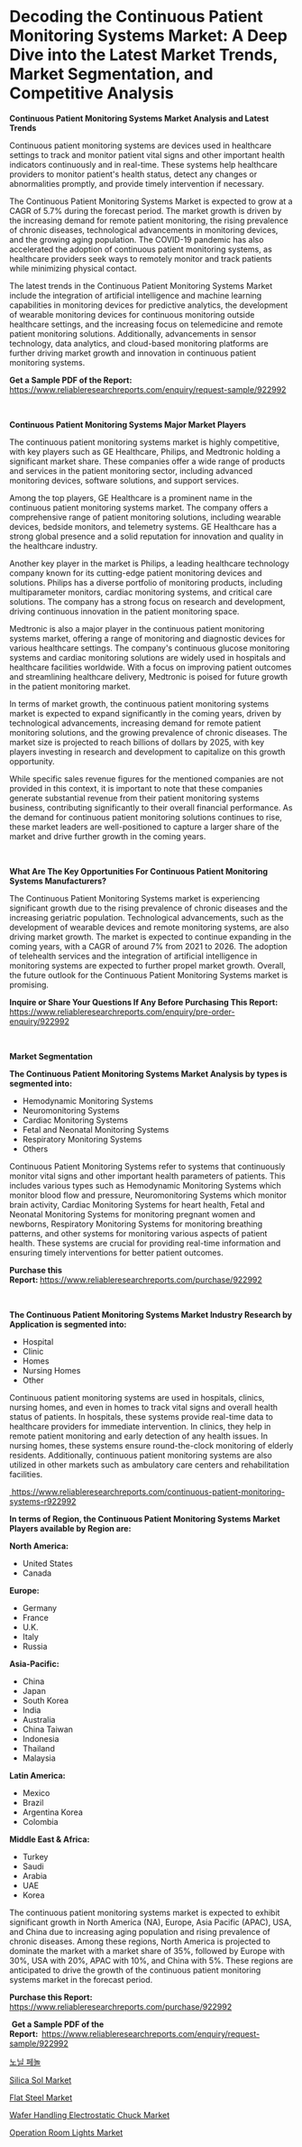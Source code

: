 <p><h1>Decoding the Continuous Patient Monitoring Systems Market: A Deep Dive into the Latest Market Trends, Market Segmentation, and Competitive Analysis</h1></p><p><strong>Continuous Patient Monitoring Systems Market Analysis and Latest Trends</strong></p>
<p><p>Continuous patient monitoring systems are devices used in healthcare settings to track and monitor patient vital signs and other important health indicators continuously and in real-time. These systems help healthcare providers to monitor patient's health status, detect any changes or abnormalities promptly, and provide timely intervention if necessary.</p><p>The Continuous Patient Monitoring Systems Market is expected to grow at a CAGR of 5.7% during the forecast period. The market growth is driven by the increasing demand for remote patient monitoring, the rising prevalence of chronic diseases, technological advancements in monitoring devices, and the growing aging population. The COVID-19 pandemic has also accelerated the adoption of continuous patient monitoring systems, as healthcare providers seek ways to remotely monitor and track patients while minimizing physical contact.</p><p>The latest trends in the Continuous Patient Monitoring Systems Market include the integration of artificial intelligence and machine learning capabilities in monitoring devices for predictive analytics, the development of wearable monitoring devices for continuous monitoring outside healthcare settings, and the increasing focus on telemedicine and remote patient monitoring solutions. Additionally, advancements in sensor technology, data analytics, and cloud-based monitoring platforms are further driving market growth and innovation in continuous patient monitoring systems.</p></p>
<p><strong>Get a Sample PDF of the Report:&nbsp;</strong> <a href="https://www.reliableresearchreports.com/enquiry/request-sample/922992">https://www.reliableresearchreports.com/enquiry/request-sample/922992</a></p>
<p>&nbsp;</p>
<p><strong>Continuous Patient Monitoring Systems Major Market Players</strong></p>
<p><p>The continuous patient monitoring systems market is highly competitive, with key players such as GE Healthcare, Philips, and Medtronic holding a significant market share. These companies offer a wide range of products and services in the patient monitoring sector, including advanced monitoring devices, software solutions, and support services.</p><p>Among the top players, GE Healthcare is a prominent name in the continuous patient monitoring systems market. The company offers a comprehensive range of patient monitoring solutions, including wearable devices, bedside monitors, and telemetry systems. GE Healthcare has a strong global presence and a solid reputation for innovation and quality in the healthcare industry.</p><p>Another key player in the market is Philips, a leading healthcare technology company known for its cutting-edge patient monitoring devices and solutions. Philips has a diverse portfolio of monitoring products, including multiparameter monitors, cardiac monitoring systems, and critical care solutions. The company has a strong focus on research and development, driving continuous innovation in the patient monitoring space.</p><p>Medtronic is also a major player in the continuous patient monitoring systems market, offering a range of monitoring and diagnostic devices for various healthcare settings. The company's continuous glucose monitoring systems and cardiac monitoring solutions are widely used in hospitals and healthcare facilities worldwide. With a focus on improving patient outcomes and streamlining healthcare delivery, Medtronic is poised for future growth in the patient monitoring market.</p><p>In terms of market growth, the continuous patient monitoring systems market is expected to expand significantly in the coming years, driven by technological advancements, increasing demand for remote patient monitoring solutions, and the growing prevalence of chronic diseases. The market size is projected to reach billions of dollars by 2025, with key players investing in research and development to capitalize on this growth opportunity.</p><p>While specific sales revenue figures for the mentioned companies are not provided in this context, it is important to note that these companies generate substantial revenue from their patient monitoring systems business, contributing significantly to their overall financial performance. As the demand for continuous patient monitoring solutions continues to rise, these market leaders are well-positioned to capture a larger share of the market and drive further growth in the coming years.</p></p>
<p>&nbsp;</p>
<p><strong>What Are The Key Opportunities For Continuous Patient Monitoring Systems Manufacturers?</strong></p>
<p><p>The Continuous Patient Monitoring Systems market is experiencing significant growth due to the rising prevalence of chronic diseases and the increasing geriatric population. Technological advancements, such as the development of wearable devices and remote monitoring systems, are also driving market growth. The market is expected to continue expanding in the coming years, with a CAGR of around 7% from 2021 to 2026. The adoption of telehealth services and the integration of artificial intelligence in monitoring systems are expected to further propel market growth. Overall, the future outlook for the Continuous Patient Monitoring Systems market is promising.</p></p>
<p><strong>Inquire or Share Your Questions If Any Before Purchasing This Report:</strong> <a href="https://www.reliableresearchreports.com/enquiry/pre-order-enquiry/922992">https://www.reliableresearchreports.com/enquiry/pre-order-enquiry/922992</a></p>
<p>&nbsp;</p>
<p><strong>Market Segmentation</strong></p>
<p><strong>The Continuous Patient Monitoring Systems Market Analysis by types is segmented into:</strong></p>
<p><ul><li>Hemodynamic Monitoring Systems</li><li>Neuromonitoring Systems</li><li>Cardiac Monitoring Systems</li><li>Fetal and Neonatal Monitoring Systems</li><li>Respiratory Monitoring Systems</li><li>Others</li></ul></p>
<p><p>Continuous Patient Monitoring Systems refer to systems that continuously monitor vital signs and other important health parameters of patients. This includes various types such as Hemodynamic Monitoring Systems which monitor blood flow and pressure, Neuromonitoring Systems which monitor brain activity, Cardiac Monitoring Systems for heart health, Fetal and Neonatal Monitoring Systems for monitoring pregnant women and newborns, Respiratory Monitoring Systems for monitoring breathing patterns, and other systems for monitoring various aspects of patient health. These systems are crucial for providing real-time information and ensuring timely interventions for better patient outcomes.</p></p>
<p><strong>Purchase this Report:&nbsp;</strong><a href="https://www.reliableresearchreports.com/purchase/922992">https://www.reliableresearchreports.com/purchase/922992</a></p>
<p>&nbsp;</p>
<p><strong>The Continuous Patient Monitoring Systems Market Industry Research by Application is segmented into:</strong></p>
<p><ul><li>Hospital</li><li>Clinic</li><li>Homes</li><li>Nursing Homes</li><li>Other</li></ul></p>
<p><p>Continuous patient monitoring systems are used in hospitals, clinics, nursing homes, and even in homes to track vital signs and overall health status of patients. In hospitals, these systems provide real-time data to healthcare providers for immediate intervention. In clinics, they help in remote patient monitoring and early detection of any health issues. In nursing homes, these systems ensure round-the-clock monitoring of elderly residents. Additionally, continuous patient monitoring systems are also utilized in other markets such as ambulatory care centers and rehabilitation facilities.</p></p>
<p><a href="https://www.reliableresearchreports.com/continuous-patient-monitoring-systems-r922992">&nbsp;https://www.reliableresearchreports.com/continuous-patient-monitoring-systems-r922992</a></p>
<p><strong>In terms of Region, the Continuous Patient Monitoring Systems Market Players available by Region are:</strong></p>
<p>
    <p> <strong> North America: </strong>
        <ul>
            <li>United States</li>
            <li>Canada</li>
        </ul>
        </p> 
    <p> <strong> Europe: </strong>
        <ul>
            <li>Germany</li>
            <li>France</li>
            <li>U.K.</li>
            <li>Italy</li>
            <li>Russia</li>
        </ul>
        </p> 
    <p> <strong> Asia-Pacific: </strong>
        <ul>
            <li>China</li>
            <li>Japan</li>
            <li>South Korea</li>
            <li>India</li>
            <li>Australia</li>
            <li>China Taiwan</li>
            <li>Indonesia</li>
            <li>Thailand</li>
            <li>Malaysia</li>
        </ul>
        </p> 
    <p> <strong> Latin America: </strong>
        <ul>
            <li>Mexico</li>
            <li>Brazil</li>
            <li>Argentina Korea</li>
            <li>Colombia</li>
        </ul>
        </p> 
    <p> <strong> Middle East & Africa: </strong>
        <ul>
            <li>Turkey</li>
            <li>Saudi</li>
            <li>Arabia</li>
            <li>UAE</li>
            <li>Korea</li>
        </ul>
    </p>
    </p>
<p><p>The continuous patient monitoring systems market is expected to exhibit significant growth in North America (NA), Europe, Asia Pacific (APAC), USA, and China due to increasing aging population and rising prevalence of chronic diseases. Among these regions, North America is projected to dominate the market with a market share of 35%, followed by Europe with 30%, USA with 20%, APAC with 10%, and China with 5%. These regions are anticipated to drive the growth of the continuous patient monitoring systems market in the forecast period.</p></p>
<p><strong>Purchase this Report: </strong><a href="https://www.reliableresearchreports.com/purchase/922992">https://www.reliableresearchreports.com/purchase/922992</a></p>
<p>&nbsp;<strong>Get a Sample PDF of the Report:&nbsp;&nbsp;</strong><a href="https://www.reliableresearchreports.com/enquiry/request-sample/922992">https://www.reliableresearchreports.com/enquiry/request-sample/922992</a></p>
<p><strong></strong></p>
<p><p><a href="https://github.com/LoganRew1964/Market-Research-Report-List-2/blob/main/630152575721.md">노닐 페놀</a></p><p><a href="https://www.linkedin.com/pulse/silica-sol-market-size-growth-industry-analysis-segmentation-f2zyc?trackingId=INXxPOxiR9%2BRFU8ve5MfRA%3D%3D">Silica Sol Market</a></p><p><a href="https://www.linkedin.com/pulse/global-flat-steel-market-exploring-share-trends-future-growth-enske?trackingId=BAdz84QVQrGF1nvgDsibuQ%3D%3D">Flat Steel Market</a></p><p><a href="https://medium.com/@zoeyjohns2003/global-wafer-handling-electrostatic-chuck-market-by-product-type-by-application-by-region-and-9133af6e5ec3">Wafer Handling Electrostatic Chuck Market</a></p><p><a href="https://github.com/AnnChovey2023/Market-Research-Report-List-2/blob/main/operation-room-lights-market.md">Operation Room Lights Market</a></p></p>